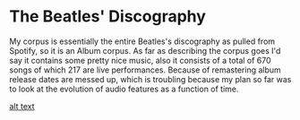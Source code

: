 # The Beatles' Discography

My corpus is essentially the entire Beatles's discography as pulled from Spotify, so it is an Album corpus.
As far as describing the corpus goes I'd say it contains some pretty nice music, also it consists of a total of 670 songs
of which 217 are live performances. Because of remastering album release dates are messed up, which is troubling because my plan so far was to look at the evolution of audio features as a function of time.

[alt text](https://raw.githubusercontent.com/ElianPangalila/CompMusProject2019/master/date-meantempo_BEATLES.png)

